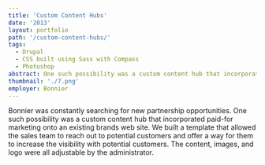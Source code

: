 ```yaml
---
title: 'Custom Content Hubs'
date: '2013'
layout: portfolio
path: '/custom-content-hubs/'
tags:
  - Drupal
  - CSS built using Sass with Compass
  - Photoshop
abstract: One such possibility was a custom content hub that incorporated paid-for marketing onto an existing brands web site.
thumbnail: './7.png'
employer: Bonnier
---
```


Bonnier was constantly searching for new partnership opportunities. One such possibility was a custom content hub that incorporated paid-for marketing onto an existing brands web site. We built a template that allowed the sales team to reach out to potential customers and offer a way for them to increase the visibility with potential customers. The content, images, and logo were all adjustable by the administrator.
